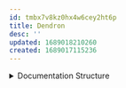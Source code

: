 ```yaml
---
id: tmbx7v8kz0hx4w6cey2ht6p
title: Dendron
desc: ''
updated: 1689018210260
created: 1689017115236
---
```


<details>
    <summary>Documentation Structure</summary>

#
**heading 1** = `parent/child note`

**heading 2** = `child note`

**heading 3** = `fold`

- Prioritise folds.
- Work backwards when copying documentation into PKB.

---
</details>